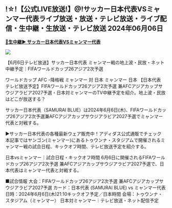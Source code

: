 ## !☆!【公式LIVE放送!】@!サッカー日本代表VSミャンマー代表ライブ放送・放送・テレビ放送・ライブ配信・生中継・生放送・テレビ放送 2024年06月06日

**[🔴生中継▶ サッカー日本代表VSミャンマー代表](https://sportsonhd.com/hd/soccer/?jp)**

[![](https://gitlab.com/gitlab-org/growthproject/uploads/530917e2ec5ef3de8f08074ec6ebb5f8/tv-image.gif)](https://sportsonhd.com/hd/soccer/?jp)

【6月6日テレビ放送】サッカー日本代表 ミャンマー戦の地上波・民放・ネット中継予定｜FIFAワールドカップ26アジア2次予選

ワールドカップ AFC -降格戦
ミャンマー 対 日本
ミャンマー
日本
【日本代表 テレビ放送予定】FIFAワールドカップ26アジア2次予選 兼AFCアジアカップサウジアラビア2027予選・日本対ミャンマーのTV中継予定を紹介。地上波・民放はどこが放送する？

サッカー日本代表（SAMURAI BLUE）は2024年6月6日(木)、FIFAワールドカップ26アジア2次予選兼AFCアジアカップサウジアラビア2027予選でミャンマー代表と対戦する。

▶サッカー日本代表の各種最新ウェア販売中！アディダス公式通販でチェック
本記事ではヤンゴン(ミャンマー)にあるトゥウンナ・スタジアムで開催されるミャンマー戦の試合日程、キックオフ時間、テレビ放送予定を紹介する。

日本vsミャンマー｜試合日程・キックオフ時間
6月6日に開催されるFIFAワールドカップ26アジア2次予選 兼AFCアジアカップサウジアラビア2027予選で、日本代表はミャンマー代表と対戦する。

■試合情報
大会：FIFAワールドカップ26アジア2次予選 兼AFCアジアカップサウジアラビア2027予選
カード：日本代表 (SAMURAI BLUE) vs ミャンマー代表
日時：2024年6月6日(木)21:10キックオフ予定／日本時間
会場：トゥウンナ・スタジアム（ミャンマー）
日本対ミャンマー｜テレビ放送・ネット配信予定


